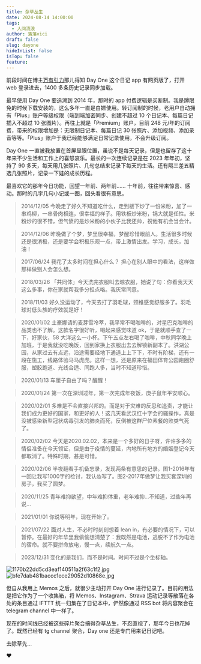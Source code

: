```yaml
---
title: 杂草丛生
date: 2024-08-14 14:00:00
tags:
  - 人间流浪
author: 落落vici
draft: false
slug: dayone
hideInList: false
isTop: false
feature:
---
```

前段时间在博主[万有引力]( https://acevs.com/?p=1924 )那儿得知 Day One 这个日记 app 有网页版了，打开 web 登录进去，1400 多条历史记录同步加载。

最早使用 Day One 要追溯到 2014 年，那时的 app 付费逻辑是买断制。我是蹲限免的时候下载安装的，这么多年一直是白嫖使用。转订阅制的时候，老用户自动拥有「Plus」账户等级权限（端到端加密同步、创建不超过 10 个日记本、每篇日记插入不超过 10 张图片）。再往上就是「Premium」账户，目前 248 元/年的订阅费，带来的权限增加是：无限制日记本、每篇日记 30 张照片、添加视频、添加录音等等。「Plus」账户于我已经能够满足日常记录使用，不会升级订阅。

Day One 一直被我放置在首屏显眼位置，虽说不是每天记录，但是也留存了这十年来不少生活和工作上的喜怒哀乐。最长的一次连续记录是在 2023 年年初，坚持了 90 多天，每天用几张照片、几句总结来记录下每天的生活。还有隔三差五精选几张照片，记录一下娃的成长历程。

最喜欢它的那年今日功能，回望一年前、两年前...... 十年前，往往带来惊喜、感动。那时的几字几句小记或一图，回头看很有意思。

> 2014/12/05 今晚走了好久不知道吃什么，走到楼下炒了一份米粉，加了一串鸡柳，一串骨肉相连，很幸福的样子。用铁板炒米粉，锅大就是任性。米粉炒的很不错，但气愤的是炒米粉的小伙子比我还帅，祝他有机会当会计。

> 2014/12/06  昨晚做了个梦，梦里很幸福，梦醒珍惜眼前人。生活很多时候还是很消极，还是要学会积极乐观一点，带上激情出发。学习，成长，加油！

> 2017/06/24  我花了太多时间在担心什么？ 担心在别人眼中的看法，这样做那样做别人会怎么想。

> 2018/03/26  「共同体」今天洗完衣服叫去晾衣服，她说了句：你看我天天这么多事，你在家就帮我多分担点咯。我灰常同意。

> 2018/11/03  好久没运动了，今天去打了羽毛球，颈椎感觉舒服多了。羽毛球对低头族的疗效就是好！

> 2020/01/02  土豪娜请的麦芽雪冷萃，我平常不喝咖啡的，对星巴克咖啡的品类也不了解。这款名字很好听，喝起来感觉味道 ok，于是就顺手查了一下，好家伙，58 大洋这么一小杯。下午五点左右喝了咖啡，中秋同学晚上加班，于是我就没吃晚饭，回到家换上衣服出去去解锁新副本了。洪湖公园，从家过去有点远，沿途需要经地下通道上上下下，不时有阶梯，还有一段在施工，线路体验马马虎虎。这样一想，还是原来在福田体育公园跑圈舒服，塑胶跑道、光线合适、同跑人多，当时不知道珍惜。

> 2020/01/13  车厘子自由了吗？醒醒！

> 2020/01/24  第一次在深圳过年，第一次完成年夜饭，庚子鼠年平安顺心。

> 2020/02/01  多难是不会直接兴邦的。而是对于灾难的反思和追责，才能让我们成为更好的国家，和更好的人！这几天看武汉红十字会的骚操作，真是没被感染新型冠状病毒引发的肺炎而死，反倒被这群尸位素餐的败类气死了。

> 2020/02/02  今天是2020.02.02，本来是一个多好的日子呀，许许多多的情侣准备在今天领证，但是由于疫情的蔓延，内地所有地方的婚姻登记今天都取消了。特殊时期，甚是可惜。

> 2020/02/06  半夜翻看手机备忘录，发现两条有意思的记录。图1-2016年有一回让我写1000字的检讨，我认怂写了。图2-2017年做梦让我买套深圳的房子，我买了圆梦。

> 2020/11/25  青年难抑欲望，中年难抑体重，老年难抑…不知道，过些年再说…

> 2021/01/01  你说等明年，现在开始了。

> 2021/07/22  面对人生，不必时时刻刻想着 lean in，有必要的情况下，可以暂停。在最好的年华里我偷偷想清楚了：我既然是电池，逃脱不了作为电池的宿命。就不要拼命放电，慢一点，续航久一点。

> 2023/12/31 变化的是我们，而不是时间。时间不过是个坐标轴。

![1170b22dd5cd3eaf140511a2f63c1f2.jpg]( https://img.hux.ink/image/2024/08/202408141416355.jpg )
![bfe7dab481baccc1ece29052d10868e.jpg](https://img.hux.ink/image/2024/08/202408141415925.jpg)

但自从我用上 Memos 之后，就很少主动打开 Day One 进行记录了。目前的用法是把它作为了一个收集箱，将 Memos、Instagram、Strava 运动记录等散落在各处的条目通过 IFTTT 统一归集在了日记本中，俨然像通过 RSS bot 将内容聚合在 telegram channel 中一样了。

现在的时间线已经被这些碎片聚合搞得杂草丛生，不忍直视了，那年今日也花掉了。既然已经有 tg channel 聚合，Day one 还是专门用来记日记吧。

去除草先...


❤